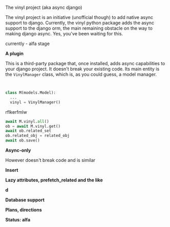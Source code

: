The vinyl project (aka async django)

The vinyl project is an initiative (unofficial though) to add native async 
support to django. Currently, the vinyl python package adds the async 
support to the django orm, 
the main remaining obstacle on the way to making django async. Yes, you've 
been waiting for this.

currently - alfa stage

**A plugin**

This is a third-party package that, once installed, adds async capabilities 
to your django project. It doesn't break your existing code. Its main entity is 
the `VinylManager` class, which is, as you could guess, a model manager.

```python


class M(models.Model):
  ...
  vinyl = VinylManager()
```

rflkerfmlw

```python
await M.vinyl.all()
ob = await M.vinyl.get()
await ob.related_set
ob.related_obj = related_obj
await ob.save()
```

**Async-only**

However doesn't break code and is similar

**Insert**

**Lazy attributes, prefetch_related and the like**

**d**

**Database support**

**Plans, directions**

**Status: alfa**